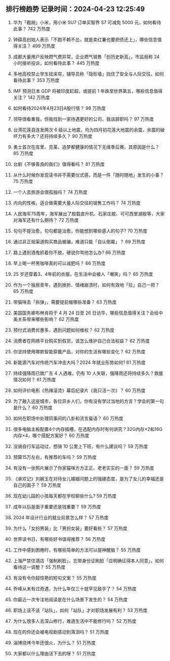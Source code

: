
## 排行榜趋势 记录时间：2024-04-23 12:25:49
  
  1. 华为「截胡」小米，用小米 SU7 订单买智界 S7 可减免 5000 元，如何看待此事？ 742 万热度
    
  2. 钟薛高创始人表示「不跑不赖不怂，就是卖红薯也要把债还上」，哪些信息值得关注？ 499 万热度
    
  3. 成都大量用户反映燃气费异常，企业燃气销售「创历史新高」，市监局称 24 小时接听投诉，如何看待此事？ 445 万热度
    
  4. 多地高校禁止学生挂床帘，辅导员称「隐形墙」挡住了安全与人际交往，如何看待此事？ 353 万热度
    
  5. IMF 预测日本 GDP 将被印度赶超，或提前 1 年跌至世界第五，哪些信息值得关注？ 142 万热度
    
  6. 如何看待2024年4月23日A股行情？ 98 万热度
    
  7. 领导很看重我，但我找到一家待遇更好的公司，我该辞职吗？ 97 万热度
    
  8. 台湾花莲县连发两次 6 级以上地震，均为四月初花莲大地震的余震，余震的破坏力有多大？还将持续多久？ 90 万热度
    
  9. 勇士首次在库里、克莱、追梦都健康的情况下无缘季后赛，其原因是什么？ 85 万热度
    
  10. 台剧《不够善良的我们》值得看吗？ 81 万热度
    
  11. 从什么时候你发现读书并不需要仪式感，而是一件「随时随地」发生的小事？ 75 万热度
    
  12. 一个人去旅游会很孤独吗？ 74 万热度
    
  13. 内向的性格，适合做需要大量人际交往的销售工作吗？ 74 万热度
    
  14. 人民海军75周年，海军展出了舰载直升机、石家庄舰、可可西里湖舰等，大家对海军还有什么期待？ 72 万热度
    
  15. 句句不提治愈，句句都是治愈，你能想到哪些感人的句子? 70 万热度
    
  16. 通过非正规渠道购买商品被骗，难道只能「自认倒霉」？ 69 万热度
    
  17. 路上遇到酒鬼抓着你不放，硬说你骂他怎么办? 66 万热度
    
  18. 早上喝一杯黑咖啡真的可以减肥吗？ 66 万热度
    
  19. 25 岁还穿着3、4年前的衣服，在生活中会被人「嘲笑」吗？ 65 万热度
    
  20. 作为一个独居青年，遇到挫折、情绪崩溃时，如何有效地「拉」自己一把？ 65 万热度
    
  21. 带猫咪去「拆弹」，需要提前做哪些准备？ 63 万热度
    
  22. 美国国务卿布林肯将于 4 月 24 日至 26 日访华，哪些信息值得关注？会给中美关系带来哪些影响？ 62 万热度
    
  23. 预付式消费优惠多，遇到问题如何维权？ 62 万热度
    
  24. 消费者在网络平台购买到假货，该怎么维护自己合法权益？ 62 万热度
    
  25. 你坚持使用哪款智能穿戴产品，对你的生活有哪些变化？ 62 万热度
    
  26. 新能源汽车对传统汽车冲击大吗？2024 年就业形势如何? 61 万热度
    
  27. 持续强降雨已致广东 4 人遇难，仍有 10 人失联，强降雨还将持续多久？救援情况如何？ 61 万热度
    
  28. 如何评价电影《热辣滚烫》幕后纪录片《我只活一次》？ 60 万热度
    
  29. 为了融入这座城市，各位异乡人们，你有没有学过当地的方言？学会的第一句是什么？ 60 万热度
    
  30. 如何在职场中处理同事间的八卦和流言蜚语？ 60 万热度
    
  31. 很多电脑主板配置4个内存插槽，在选配内存时有何讲究？32G内存×2和16G内存×4，哪个搭配方案好？ 60 万热度
    
  32. 没骑自行车运动过，想骑 10 公里上下班，有什么建议吗？ 59 万热度
    
  33. 预算15万左右，有推荐的车吗？ 59 万热度
    
  34. 有没有一张照片展示了你家猫咪方方正正、老老实实的一面？ 59 万热度
    
  35. 《承欢记》刘婉玉在对待女儿婚姻问题上的强硬态度，是为了女儿的幸福还是自己的面子？ 59 万热度
    
  36. 现在幼儿园的小孩每天都在学校聊些什么? 59 万热度
    
  37. 成年以后是面子重要还是钱重要？ 59 万热度
    
  38. 2024 年设计行业的就业前景怎么样？ 57 万热度
    
  39. 为什么「女扮男装」比「男扮女装」要好看些？ 57 万热度
    
  40. 世界读书日，有哪些好书值得推荐？ 56 万热度
    
  41. 工作中感到困倦时，有哪些简单的方法可以提神醒脑？ 55 万热度
    
  42. 上海严禁住酒店「强制刷脸」，忘带身份证刷脸「应明确征得本人同意」，如何看待这一调整？ 55 万热度
    
  43. 有没有令你超惊艳的短句文案？ 55 万热度
    
  44. 乔峰从未有过奇遇，为什么年仅三十就罕见敌手了？ 54 万热度
    
  45. 你最近一次专注地阅读是在什么场景下发生的？ 54 万热度
    
  46. 职场上该不该「站队」，如何「站队」才对职场发展有利？ 53 万热度
    
  47. 为什么很多人去深山修行，难道生活中不能修行吗？ 52 万热度
    
  48. 现在的你还会被电视剧感动到落泪吗？ 51 万热度
    
  49. 淄博烧烤今年还很火，为什么？ 51 万热度
    
  50. 大家都以什么理由活下去的呀？ 51 万热度
    